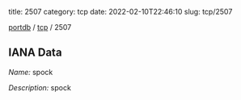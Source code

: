 title: 2507
category: tcp
date: 2022-02-10T22:46:10
slug: tcp/2507

[portdb](/) / [tcp](/category/tcp.html) / 2507


## IANA Data

_Name:_ spock

_Description:_ spock

